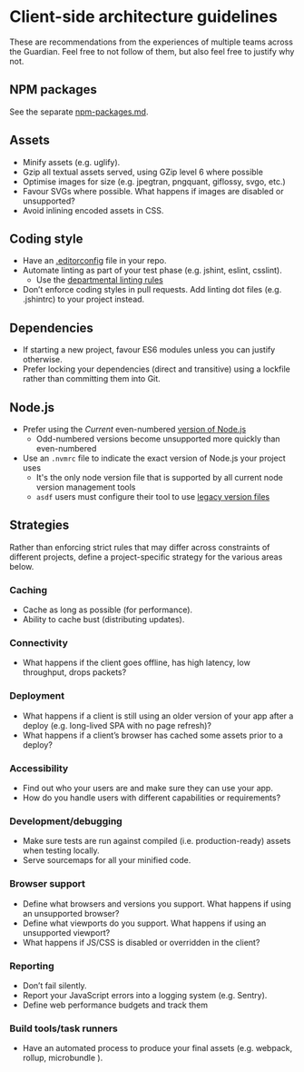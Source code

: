 # Client-side architecture guidelines

These are recommendations from the experiences of multiple teams
across the Guardian. Feel free to not follow of them, but also feel
free to justify why not.

## NPM packages

See the separate [npm-packages.md](./npm-packages.md).

## Assets

-   Minify assets (e.g. uglify).
-   Gzip all textual assets served, using GZip level 6 where possible
-   Optimise images for size (e.g. jpegtran, pngquant, giflossy, svgo,
    etc.)
-   Favour SVGs where possible. What happens if images are disabled or
    unsupported?
-   Avoid inlining encoded assets in CSS.

## Coding style

-   Have an [.editorconfig](http://editorconfig.org/) file in your repo.
-   Automate linting as part of your test phase (e.g. jshint, eslint,
    csslint).
    -   Use the [departmental linting rules](https://github.com/guardian/configs)
-   Don’t enforce coding styles in pull requests. Add linting dot files
    (e.g. .jshintrc) to your project instead.

## Dependencies

-   If starting a new project, favour ES6 modules unless you can justify
    otherwise.
-   Prefer locking your dependencies (direct and transitive) using a lockfile rather than committing them into Git.

## Node.js

-   Prefer using the _Current_ even-numbered [version of Node.js](https://nodejs.org/en/about/releases/)
    - Odd-numbered versions become unsupported more quickly than even-numbered
-   Use an `.nvmrc` file to indicate the exact version of Node.js your project uses
	- It's the only node version file that is supported by all current node version management tools
    - `asdf` users must configure their tool to use [legacy version files](https://github.com/asdf-vm/asdf-nodejs#nvmrc-and-node-version-support)


## Strategies

Rather than enforcing strict rules that may differ across constraints
of different projects, define a project-specific strategy for the
various areas below.

### Caching

-   Cache as long as possible (for performance).
-   Ability to cache bust (distributing updates).

### Connectivity

-   What happens if the client goes offline, has high latency, low
    throughput, drops packets?

### Deployment

-   What happens if a client is still using an older version of your app
    after a deploy (e.g. long-lived SPA with no page refresh)?
-   What happens if a client’s browser has cached some assets prior to a
    deploy?

### Accessibility

-   Find out who your users are and make sure they can use your app.
-   How do you handle users with different capabilities or requirements?

### Development/debugging

-   Make sure tests are run against compiled (i.e. production-ready)
    assets when testing locally.
-   Serve sourcemaps for all your minified code.

### Browser support

-   Define what browsers and versions you support. What happens if using an unsupported browser?
-   Define what viewports do you support. What happens if using an unsupported viewport?
-   What happens if JS/CSS is disabled or overridden in the client?

### Reporting

-   Don’t fail silently.
-   Report your JavaScript errors into a logging system (e.g. Sentry).
-   Define web performance budgets and track them

### Build tools/task runners

-   Have an automated process to produce your final assets (e.g. webpack, rollup, microbundle ).
